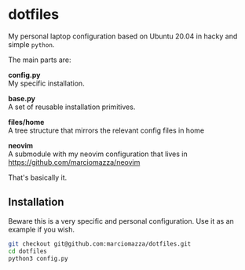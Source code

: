 # dotfiles

My personal laptop configuration based on Ubuntu 20.04 in hacky and simple `python`.

The main parts are:

**config.py**<br/>
My specific installation.

**base.py**<br/>
A set of reusable installation primitives.

**files/home**<br/>
A tree structure that mirrors the relevant config files in home

**neovim**<br/>
A submodule with my neovim configuration that lives in https://github.com/marciomazza/neovim

That's basically it.

## Installation

Beware this is a very specific and personal configuration.
Use it as an example if you wish.

```bash
git checkout git@github.com:marciomazza/dotfiles.git
cd dotfiles
python3 config.py
```
